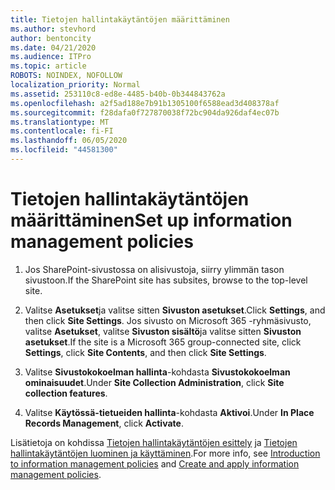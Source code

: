 ```yaml
---
title: Tietojen hallintakäytäntöjen määrittäminen
ms.author: stevhord
author: bentoncity
ms.date: 04/21/2020
ms.audience: ITPro
ms.topic: article
ROBOTS: NOINDEX, NOFOLLOW
localization_priority: Normal
ms.assetid: 253110c8-ed8e-4485-b40b-0b344843762a
ms.openlocfilehash: a2f5ad188e7b91b1305100f6588ead3d408378af
ms.sourcegitcommit: f28dafa0f727870038f72bc904da926daf4ec07b
ms.translationtype: MT
ms.contentlocale: fi-FI
ms.lasthandoff: 06/05/2020
ms.locfileid: "44581300"
---
```

# <a name="set-up-information-management-policies"></a><span data-ttu-id="66ceb-102">Tietojen hallintakäytäntöjen määrittäminen</span><span class="sxs-lookup"><span data-stu-id="66ceb-102">Set up information management policies</span></span>

1. <span data-ttu-id="66ceb-103">Jos SharePoint-sivustossa on alisivustoja, siirry ylimmän tason sivustoon.</span><span class="sxs-lookup"><span data-stu-id="66ceb-103">If the SharePoint site has subsites, browse to the top-level site.</span></span>
    
2. <span data-ttu-id="66ceb-104">Valitse **Asetukset**ja valitse sitten **Sivuston asetukset**.</span><span class="sxs-lookup"><span data-stu-id="66ceb-104">Click **Settings**, and then click **Site Settings**.</span></span> <span data-ttu-id="66ceb-105">Jos sivusto on Microsoft 365 -ryhmäsivusto, valitse **Asetukset**, valitse **Sivuston sisältö**ja valitse sitten **Sivuston asetukset**.</span><span class="sxs-lookup"><span data-stu-id="66ceb-105">If the site is a Microsoft 365 group-connected site, click **Settings**, click **Site Contents**, and then click **Site Settings**.</span></span>
    
3. <span data-ttu-id="66ceb-106">Valitse **Sivustokokoelman hallinta**-kohdasta **Sivustokokoelman ominaisuudet**.</span><span class="sxs-lookup"><span data-stu-id="66ceb-106">Under **Site Collection Administration**, click **Site collection features**.</span></span>
    
4. <span data-ttu-id="66ceb-107">Valitse **Käytössä-tietueiden hallinta**-kohdasta **Aktivoi**.</span><span class="sxs-lookup"><span data-stu-id="66ceb-107">Under **In Place Records Management**, click **Activate**.</span></span>
    
<span data-ttu-id="66ceb-108">Lisätietoja on kohdissa [Tietojen hallintakäytäntöjen esittely](https://go.microsoft.com/fwlink/?linkid=404239) ja [Tietojen hallintakäytäntöjen luominen ja käyttäminen](https://go.microsoft.com/fwlink/?linkid=2003916).</span><span class="sxs-lookup"><span data-stu-id="66ceb-108">For more info, see [Introduction to information management policies](https://go.microsoft.com/fwlink/?linkid=404239) and [Create and apply information management policies](https://go.microsoft.com/fwlink/?linkid=2003916).</span></span>
  

